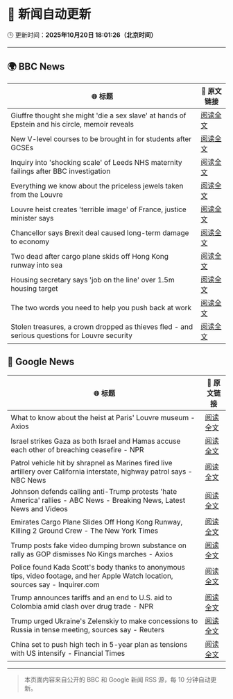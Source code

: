 # 🧠 新闻自动更新

🕒 更新时间：**2025年10月20日 18:01:26（北京时间）**

---

## 🌍 BBC News

| 🌐 标题 | 🔗 原文链接 |
|--------|-------------|
| Giuffre thought she might 'die a sex slave' at hands of Epstein and his circle, memoir reveals | [阅读全文](https://www.bbc.com/news/articles/c1e3leqx89zo?at_medium=RSS&at_campaign=rss) |
| New V-level courses to be brought in for students after GCSEs | [阅读全文](https://www.bbc.com/news/articles/clyzjp5n5kro?at_medium=RSS&at_campaign=rss) |
| Inquiry into 'shocking scale' of Leeds NHS maternity failings after BBC investigation | [阅读全文](https://www.bbc.com/news/articles/c4gpxnk9n4po?at_medium=RSS&at_campaign=rss) |
| Everything we know about the priceless jewels taken from the Louvre | [阅读全文](https://www.bbc.com/news/articles/cg7nrlkg0zxo?at_medium=RSS&at_campaign=rss) |
| Louvre heist creates 'terrible image' of France, justice minister says | [阅读全文](https://www.bbc.com/news/articles/clyz58n65g3o?at_medium=RSS&at_campaign=rss) |
| Chancellor says Brexit deal caused long-term damage to economy | [阅读全文](https://www.bbc.com/news/articles/cy0ypx859x8o?at_medium=RSS&at_campaign=rss) |
| Two dead after cargo plane skids off Hong Kong runway into sea | [阅读全文](https://www.bbc.com/news/articles/c5y0eeqz732o?at_medium=RSS&at_campaign=rss) |
| Housing secretary says 'job on the line' over 1.5m housing target | [阅读全文](https://www.bbc.com/news/articles/cj41v5g87w1o?at_medium=RSS&at_campaign=rss) |
| The two words you need to help you push back at work | [阅读全文](https://www.bbc.com/news/articles/cn09eklpe24o?at_medium=RSS&at_campaign=rss) |
| Stolen treasures, a crown dropped as thieves fled - and serious questions for Louvre security | [阅读全文](https://www.bbc.com/news/articles/cj0e24rrjz1o?at_medium=RSS&at_campaign=rss) |

## 📰 Google News

| 🌐 标题 | 🔗 原文链接 |
|--------|-------------|
| What to know about the heist at Paris' Louvre museum - Axios | [阅读全文](https://news.google.com/rss/articles/CBMieEFVX3lxTE9fdDVGWml0R0V1TmRaSjlVVTVkQXBYQ2t6T1M3UEFDdFpTNHpQVWotc1dlSnZHeW1ySUJXSlp2OHRISE5xSVQ1TmptNzk0ZFV5YThNaHc2T0hwRWtBS1ZDWEx6RzFlSUpFeFI4a0hXdmd5R2JkZHNpRw?oc=5) |
| Israel strikes Gaza as both Israel and Hamas accuse each other of breaching ceasefire - NPR | [阅读全文](https://news.google.com/rss/articles/CBMiugFBVV95cUxOdGdSeG1PcHdXelNfX2tmd2IyemozSFJCNWdxNHNDRXFucGtRdkVwaFM2X1JuUXNYeFZZX1RQSXBtbkJBWldOSVZudV9rdGFaMmVZUmd4bXlzeU9tam9yVmVPQzdGa0FFTDU0U2RiR2hfRU1La0x4ZE5NajNDcXgwbFQ3LXExWHVrb2MwQlJuVjNyOUl2a0xBVDlxVlFoZTE5NEtBbTR3UjZIbDNRb0RGd29JSmFYUG1Jd2c?oc=5) |
| Patrol vehicle hit by shrapnel as Marines fired live artillery over California interstate, highway patrol says - NBC News | [阅读全文](https://news.google.com/rss/articles/CBMitgFBVV95cUxNWW1iZlpXSFEtNXh5YWhOUlBIUDlzWFAzeWN3Wmp4WnA2aDVQaXNjektjQ1d3NkdoaHZZWkxoR05MM1VCR0duMmZGR3hUSWlOMkJfNkJ1MWZYWl9oMFkzeVoyeFRPcENxZ3pIRWlUMlVzTnUtVzBQNHBvUi1kb0RlVVJ0OF9zMjlCWnFaS0hRLW9LbjhWZmhQa3dfY1kwTVdzQmtUTHFnaVJHMUJTM3Y2b2pSMzJEZ9IBVkFVX3lxTFB4bVJWcGs1YlU3dWNJWjVDRDNGNzZqWkEwVS1rN09UcDZ2R3ZTcmRraWlPSWswU0s3T3J3T3hma3pMZFBIbDNoOV9kaGVBd1pSU2sxR0tn?oc=5) |
| Johnson defends calling anti-Trump protests 'hate America' rallies - ABC News - Breaking News, Latest News and Videos | [阅读全文](https://news.google.com/rss/articles/CBMiqwFBVV95cUxPU25HVDl2THlfMjJxMnlMX3hNTjg1VzEycnZUTVFNWWFJWXBRLV9yZHhwOTlOdlU4NkM4NUw0Ml9SenJJMVZEc29DUXJGM0dMdWd3eXEyRjdlS0JWQzBRYzRUN3RLVmg0NVVIeTdoTE5hZzJpQU9Tdmo5dEVoMU4wMVd3TmRLOHNlTnltd2llcE85MUxBZ3dYdnRvUWdMaWlEWS1RdXE0N2ZOVknSAbABQVVfeXFMT21FOHdfWnFhRkJUOEZTQXV6SlhiNXYwYUpWTG5pMVhwSU9oMUhHbTVrTFZ3a0xpR3NCZXl3Ty0zREhkaW4xZjNua1M1S3FHQjluQ1ZhUXZVOUM0dnlqb1lSUUlrOEdfY0NYMktiSWJubWlxNm1ZT2xEc2U5X0lZY2xhVjlhMTAxbVltZVpZcU4yTVFESUY1ZG45N2hRRnNPdzlDSUVSdE94WFl0RlZuMVI?oc=5) |
| Emirates Cargo Plane Slides Off Hong Kong Runway, Killing 2 Ground Crew - The New York Times | [阅读全文](https://news.google.com/rss/articles/CBMiiAFBVV95cUxQLVpPTlBsekNlRjNYTjdDeC1yM3pxell2YWpZeUV1WDY3dzY0M1FUNEY1dlhxMTItSTdUZnlBYlNOenp5RklLcjRvWlZlY3ZQZlExaG1IMmMxNFVRM0RRa2tUaWZrUl9Vb1o3Rks4WGFZMDkzZDVXRjVCQmZhbnBCWEtWZC14MUt4?oc=5) |
| Trump posts fake video dumping brown substance on rally as GOP dismisses No Kings marches - Axios | [阅读全文](https://news.google.com/rss/articles/CBMidkFVX3lxTE1EQlRWS0VsRndpR25QSGpkRnZXMFlrbkdSLVFLVjBLdUFtbFNxOHlDWlE1amRZNDU5SE00ZXpOM09BR3hELWNDMmVaaFlXR3I2ZFhMV2Z2Zm9kbDM5elk0RFBrZ09HbWgxRU9PZFNHaW5kREpSVXc?oc=5) |
| Police found Kada Scott's body thanks to anonymous tips, video footage, and her Apple Watch location, sources say - Inquirer.com | [阅读全文](https://news.google.com/rss/articles/CBMilAFBVV95cUxOc2ZJRzlRVGNWSzUwdnBGR3d1c2xkSnB3TlY5a3BDMmp4aU4wOTNRRDAzY0l0NDdmYUoxWkE1RklpcjJTTER4eVBkTnpUMTl3T0JISmdlMHMyOG5WcnpSdmNIcjdldVJDcXRVMHBURmdPSGFZZk9Zc2YwTi12WUEyd2N6d29OblUxN0VzVVQ0dmhndE9t?oc=5) |
| Trump announces tariffs and an end to U.S. aid to Colombia amid clash over drug trade - NPR | [阅读全文](https://news.google.com/rss/articles/CBMimgFBVV95cUxNbkhULWVoR0xMT3BqaU9Cd18tTzRYYnBDVUI5SjB0djBydW9uNktDbnNVQ1M3dGFLcmJxMVFaelRZdkNGOFZLWW9LTmpWaHNZdVRoRDBhME5wOGpndjRURFpOWlN6NGdXYmJQclBwTGRTbVhETklxNVV2aTdjVDZJanp6LWZwOFFKV1U2YjBib0tkdDhzbl9fU2Nn?oc=5) |
| Trump urged Ukraine's Zelenskiy to make concessions to Russia in tense meeting, sources say - Reuters | [阅读全文](https://news.google.com/rss/articles/CBMivgFBVV95cUxPWUNLZ1ZvejNTUXNEdFgxYkRDOEkyY2ozNENsQnRyV0FYb1k0VVJHcThuMS16QXlwMWpUZWdhV3g5bDIxRFZObTFRdEFyQlp2Rm9FUXZ1dndwMlY4eFRLSHJaeGZJRG5uRVpjRDNGbWNtZEc5R19QVjcyNW9EQUZmYjFHdWRUWGRLcmtSY3llVk9WdDdORkNpU3FaNWZkMGVRMVpWXzJLWm0xVjNralJyN0ZpNWJFLUF0SU43V0t3?oc=5) |
| China set to push high tech in 5-year plan as tensions with US intensify - Financial Times | [阅读全文](https://news.google.com/rss/articles/CBMicEFVX3lxTE5fd0xoMzBWbHZvbTNfNTFhUFp6bHFMNHl1bVZLRTRhTHFfT0FhY1JfU1EwVVVKTUdWSjU2ZTl6ODM2VXdFUWI5cTVlbXRsNEpvNDAzT3JJY0ZuQ0JDUG5LZVNrdGg5aENSWU4ycnY2VlU?oc=5) |

---
> 本页面内容来自公开的 BBC 和 Google 新闻 RSS 源，每 10 分钟自动更新。